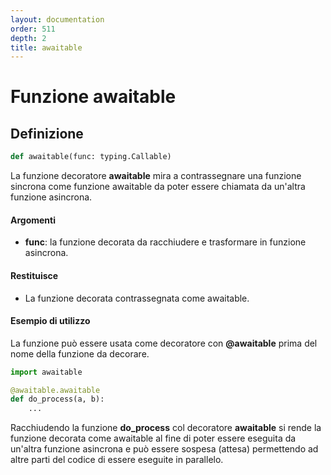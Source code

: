 ```yaml
---
layout: documentation
order: 511
depth: 2
title: awaitable
---
```


# Funzione awaitable

## Definizione

```python
def awaitable(func: typing.Callable)
```

La funzione decoratore **awaitable** mira a contrassegnare una funzione
sincrona come funzione awaitable da poter essere chiamata da un'altra
funzione asincrona.

#### Argomenti

- **func**: la funzione decorata da racchiudere e trasformare in funzione
            asincrona.

#### Restituisce

- La funzione decorata contrassegnata come awaitable.

#### Esempio di utilizzo

La funzione può essere usata come decoratore con **@awaitable** prima del nome
della funzione da decorare.

```python
import awaitable

@awaitable.awaitable
def do_process(a, b):
    ...
```

Racchiudendo la funzione **do_process** col decoratore **awaitable** si rende
la funzione decorata come awaitable al fine di poter essere eseguita da
un'altra funzione asincrona e può essere sospesa (attesa) permettendo ad altre
parti del codice di essere eseguite in parallelo.
